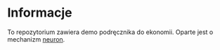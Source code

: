 # Informacje
To repozytorium zawiera demo podręcznika do ekonomii. Oparte jest o mechanizm [neuron](https://neuron.zettel.page).
